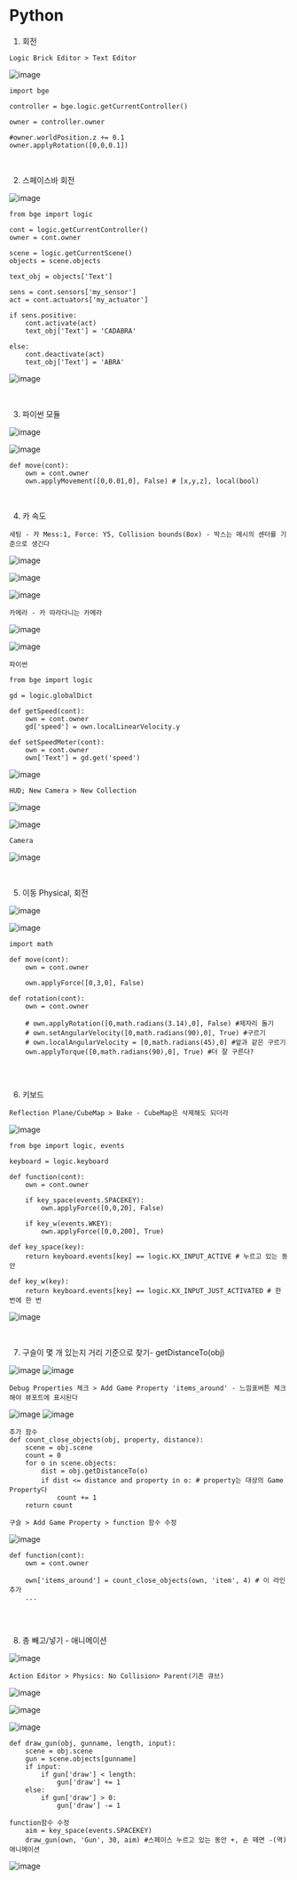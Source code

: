 Python
======

1. 회전 

`Logic Brick Editor > Text Editor`

![image](https://user-images.githubusercontent.com/30430227/146662575-1a3c334e-dde5-4357-9d94-d1369d4c3374.png)

```
import bge

controller = bge.logic.getCurrentController()

owner = controller.owner

#owner.worldPosition.z += 0.1
owner.applyRotation([0,0,0.1])
```

<br>

2. 스페이스바 회전 

![image](https://user-images.githubusercontent.com/30430227/147081433-fd2dacfd-fe60-4149-bd73-1bae3c48d43e.png)

```
from bge import logic

cont = logic.getCurrentController()
owner = cont.owner

scene = logic.getCurrentScene()
objects = scene.objects

text_obj = objects['Text']

sens = cont.sensors['my_sensor']
act = cont.actuators['my_actuator']

if sens.positive:
    cont.activate(act)
    text_obj['Text'] = 'CADABRA'

else:
    cont.deactivate(act)
    text_obj['Text'] = 'ABRA'
```

![image](https://user-images.githubusercontent.com/30430227/147081544-c4e7c772-771b-4961-aff0-746e83292d34.png)

<br>

3. 파이썬 모듈

![image](https://user-images.githubusercontent.com/30430227/147171359-1a7fb51a-c97e-47df-97e7-fa2887fafb6b.png)

![image](https://user-images.githubusercontent.com/30430227/147171375-371a59d2-5105-461c-a822-ea769109c029.png)

```
def move(cont):
    own = cont.owner
    own.applyMovement([0,0.01,0], False) # [x,y,z], local(bool)
```

<br>

4. 카 속도 

`세팅 - 카 Mess:1, Force: Y5, Collision bounds(Box) - 박스는 메시의 센터를 기준으로 생긴다`

![image](https://user-images.githubusercontent.com/30430227/147172830-a27701ea-7722-42b7-9085-dec0bfaab4e2.png)

![image](https://user-images.githubusercontent.com/30430227/147172869-e7fbc04e-5db0-4f53-8f1e-22dad986110b.png)

![image](https://user-images.githubusercontent.com/30430227/147172918-f10b84ee-5cc6-4620-ade2-d88bd7e4bafc.png)

`카메라 - 카 따라다니는 카메라`

![image](https://user-images.githubusercontent.com/30430227/147173038-78a3991f-0eb0-4447-b909-84254e19cf0b.png)

![image](https://user-images.githubusercontent.com/30430227/147173113-1b2f7d1d-ed46-4ed6-ac59-64a2fa977a56.png)

`파이썬`

```
from bge import logic

gd = logic.globalDict

def getSpeed(cont):
    own = cont.owner
    gd['speed'] = own.localLinearVelocity.y
    
def setSpeedMeter(cont):
    own = cont.owner
    own['Text'] = gd.get('speed')
```

![image](https://user-images.githubusercontent.com/30430227/147175699-4bb1ac8a-1405-44bc-be24-0e152a892175.png)

`HUD; New Camera > New Collection`

![image](https://user-images.githubusercontent.com/30430227/147175947-5c2ce323-f217-4981-bf92-068d207be2c0.png)

![image](https://user-images.githubusercontent.com/30430227/147177579-5ff88c9d-481a-43f8-9fa6-104cbb42c85e.png)

`Camera`

![image](https://user-images.githubusercontent.com/30430227/147177622-658ed004-b1dc-4e52-8dd8-9be79a317623.png)

<br>

5. 이동 Physical, 회전

![image](https://user-images.githubusercontent.com/30430227/147186095-4e1609c4-4b65-4197-9477-11294095e116.png)

![image](https://user-images.githubusercontent.com/30430227/147186124-cb4dcc89-b101-4f12-bc85-4eb4dbd96c4d.png)

```
import math

def move(cont):
    own = cont.owner
    
    own.applyForce([0,3,0], False)
    
def rotation(cont):
    own = cont.owner
    
    # own.applyRotation([0,math.radians(3.14),0], False) #제자리 돌기
    # own.setAngularVelocity([0,math.radians(90),0], True) #구르기
    # own.localAngularVelocity = [0,math.radians(45),0] #앞과 같은 구르기
    own.applyTorque([0,math.radians(90),0], True) #더 잘 구른다?
    
```

<br>

6. 키보드 

`Reflection Plane/CubeMap > Bake - CubeMap은 삭제해도 되더라`

![image](https://user-images.githubusercontent.com/30430227/147197170-2fb6128c-d408-459c-a098-f16ee9148828.png)

```
from bge import logic, events

keyboard = logic.keyboard

def function(cont):
    own = cont.owner
    
    if key_space(events.SPACEKEY):
        own.applyForce([0,0,20], False)
        
    if key_w(events.WKEY):
        own.applyForce([0,0,200], True)
    
def key_space(key):
    return keyboard.events[key] == logic.KX_INPUT_ACTIVE # 누르고 있는 동안

def key_w(key):
    return keyboard.events[key] == logic.KX_INPUT_JUST_ACTIVATED # 한 번에 한 번
```

![image](https://user-images.githubusercontent.com/30430227/147197221-ee5852d0-b42f-4dd1-9998-ca291660ab82.png)

<br>

7. 구슬이 몇 개 있는지 거리 기준으로 찾기- getDistanceTo(obj)

![image](https://user-images.githubusercontent.com/30430227/147204950-11da7b31-325e-4248-9a9e-a63d71d90a59.png)
![image](https://user-images.githubusercontent.com/30430227/147204180-70b26002-8acc-43bb-9f47-53f14aea30ab.png)

`Debug Properties 체크 > Add Game Property 'items_around' - 느낌표버튼 체크해야 뷰포트에 표시된다`

![image](https://user-images.githubusercontent.com/30430227/147204331-41c06e3b-426c-49cc-a95d-f8c259337ea2.png)
![image](https://user-images.githubusercontent.com/30430227/147204208-36979f33-40de-4a45-a59b-9c4f13e07784.png)

```
추가 함수
def count_close_objects(obj, property, distance):
    scene = obj.scene
    count = 0
    for o in scene.objects:
        dist = obj.getDistanceTo(o)
        if dist <= distance and property in o: # property는 대상의 Game Property다
            count += 1
    return count
```

`구슬 > Add Game Property > function 함수 수정`

![image](https://user-images.githubusercontent.com/30430227/147204646-0228f3f3-225c-4d18-868e-05cfc31b79cc.png)

```
def function(cont):
    own = cont.owner
    
    own['items_around'] = count_close_objects(own, 'item', 4) # 이 라인 추가 
    ...
  
```

<br>

8. 총 빼고/넣기 - 애니메이션

![image](https://user-images.githubusercontent.com/30430227/147207138-a93177ac-ba36-4f97-a2dc-6703e5eb2961.png)

`Action Editor > Physics: No Collision> Parent(기존 큐브)`

![image](https://user-images.githubusercontent.com/30430227/147207180-384b026c-4ccd-44cb-9e49-3eb8c410ee4a.png)

![image](https://user-images.githubusercontent.com/30430227/147207578-e32adeef-2d00-4073-8187-c41a510333a4.png)

![image](https://user-images.githubusercontent.com/30430227/147208952-43968405-cd24-476f-bc96-35f36d44255a.png)


```
def draw_gun(obj, gunname, length, input):
    scene = obj.scene
    gun = scene.objects[gunname]
    if input:
        if gun['draw'] < length:
            gun['draw'] += 1
    else:
        if gun['draw'] > 0:
            gun['draw'] -= 1
            
function함수 수정
    aim = key_space(events.SPACEKEY)    
    draw_gun(own, 'Gun', 30, aim) #스페이스 누르고 있는 동안 +, 손 떼면 -(역)애니메이션
```

![image](https://user-images.githubusercontent.com/30430227/147210111-d43593ba-32cb-433f-b0d4-47fcf99c2773.png)


















